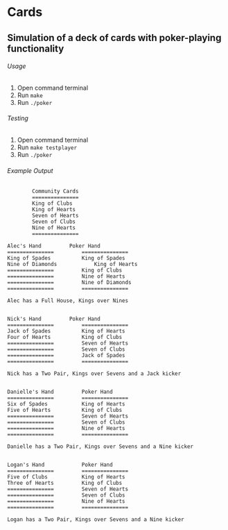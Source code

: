 # Cards
## Simulation of a deck of cards with poker-playing functionality
###### Usage
1. Open command terminal
2. Run `make`
3. Run `./poker`
###### Testing
1. Open command terminal
2. Run `make testplayer`
3. Run `./poker`
###### Example Output

			Community Cards
			===============
			King of Clubs
			King of Hearts
			Seven of Hearts
			Seven of Clubs
			Nine of Hearts
			===============

	Alec's Hand			Poker Hand
	===============			===============
	King of Spades    		King of Spades
	Nine of Diamonds    		King of Hearts
	===============    		King of Clubs
	===============    		Nine of Hearts
	===============    		Nine of Diamonds
	===============    		===============

	Alec has a Full House, Kings over Nines


	Nick's Hand			Poker Hand
	===============			===============
	Jack of Spades    		King of Hearts
	Four of Hearts    		King of Clubs
	===============    		Seven of Hearts
	===============    		Seven of Clubs
	===============    		Jack of Spades
	===============    		===============

	Nick has a Two Pair, Kings over Sevens and a Jack kicker


	Danielle's Hand			Poker Hand
	===============			===============
	Six of Spades    		King of Hearts
	Five of Hearts    		King of Clubs
	===============    		Seven of Hearts
	===============    		Seven of Clubs
	===============    		Nine of Hearts
	===============    		===============

	Danielle has a Two Pair, Kings over Sevens and a Nine kicker


	Logan's Hand			Poker Hand
	===============			===============
	Five of Clubs    		King of Hearts
	Three of Hearts    		King of Clubs
	===============    		Seven of Hearts
	===============    		Seven of Clubs
	===============    		Nine of Hearts
	===============    		===============

	Logan has a Two Pair, Kings over Sevens and a Nine kicker